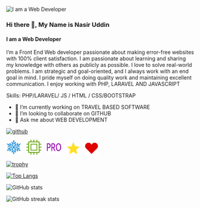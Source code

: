 ![I am a Web Developer](https://img.freepik.com/free-photo/programming-background-collage_23-2149901789.jpg?t=st=1734534519~exp=1734538119~hmac=0df0a19afcf1c3b2ce5cc58b2028d0691c6efd7eed5715807c4f497d30ae962f&w=900)

### Hi there 👋, My Name is Nasir Uddin
#### I am a Web Developer


I’m a Front End Web developer passionate about making error-free websites with 100% client satisfaction. I am passionate about learning and sharing my knowledge with others as publicly as possible. I love to solve real-world problems. I am strategic and goal-oriented, and I always work with an end goal in mind. I pride myself on doing quality work and maintaining excellent communication. I enjoy working with PHP, LARAVEL AND JAVASCRIPT

Skills: PHP/LARAVEL/ JS / HTML / CSS/BOOTSTRAP

- 🔭 I’m currently working on TRAVEL BASED SOFTWARE 
- 👯 I’m looking to collaborate on GITHUB 
- 💬 Ask me about WEB DEVELOPMENT 


[<img src='https://cdn.jsdelivr.net/npm/simple-icons@3.0.1/icons/github.svg' alt='github' height='40'>](https://github.com/NasirBDalways)  

<a href='https://archiveprogram.github.com/'><img src='https://raw.githubusercontent.com/acervenky/animated-github-badges/master/assets/acbadge.gif' width='40' height='40'></a> <a href='https://docs.github.com/en/developers'><img src='https://raw.githubusercontent.com/acervenky/animated-github-badges/master/assets/devbadge.gif' width='40' height='40'></a> <a href='https://github.com/pricing'><img src='https://raw.githubusercontent.com/acervenky/animated-github-badges/master/assets/pro.gif' width='40' height='40'></a> <a href='https://stars.github.com/'><img src='https://raw.githubusercontent.com/acervenky/animated-github-badges/master/assets/starbadge.gif' width='35' height='35'></a> <a href='https://docs.github.com/en/github/supporting-the-open-source-community-with-github-sponsors'><img src='https://raw.githubusercontent.com/acervenky/animated-github-badges/master/assets/sponsorbadge.gif' width='35' height='35'></a> 

[![trophy](https://github-profile-trophy.vercel.app/?username=NasirBDalways)](https://github.com/ryo-ma/github-profile-trophy)

[![Top Langs](https://github-readme-stats.vercel.app/api/top-langs/?username=NasirBDalways)](https://github.com/anuraghazra/github-readme-stats)

![GitHub stats](https://github-readme-stats.vercel.app/api?username=NasirBDalways&show_icons=true)  

![GitHub streak stats](https://streak-stats.demolab.com/?user=NasirBDalways)  

